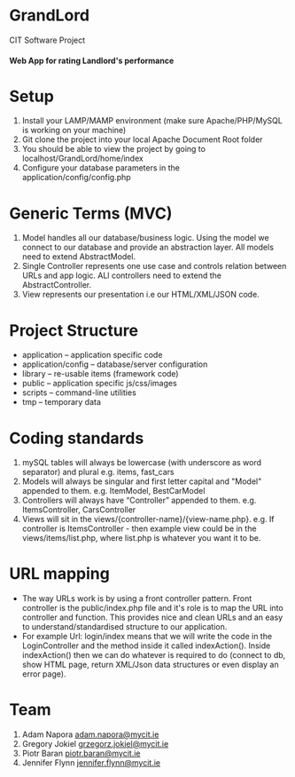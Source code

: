 # GrandLord
CIT Software Project

#### Web App for rating Landlord's performance

Setup
======================
1. Install your LAMP/MAMP environment (make sure Apache/PHP/MySQL is working on your machine)
2. Git clone the project into your local Apache Document Root folder
3. You should be able to view the project by going to localhost/GrandLord/home/index
4. Configure your database parameters in the application/config/config.php

Generic Terms (MVC)
======================
1. Model handles all our database/business logic. Using the model we connect to our database and provide an abstraction layer. All models need to extend 
AbstractModel.
2. Single Controller represents one use case and controls relation between URLs and app logic. ALl controllers need to extend 
the AbstractController.
3. View represents our presentation i.e our HTML/XML/JSON code.

Project Structure
======================
* application – application specific code 
* application/config – database/server configuration
* library – re-usable items (framework code)
* public – application specific js/css/images
* scripts – command-line utilities
* tmp – temporary data

Coding standards
======================
1. mySQL tables will always be lowercase (with underscore as word separator) and plural e.g. items, fast_cars
2. Models will always be singular and first letter capital and "Model" appended to them. e.g. ItemModel, BestCarModel
3. Controllers will always have “Controller” appended to them. e.g. ItemsController, CarsController
4. Views will sit in the views/{controller-name}/{view-name.php}. e.g. If controller is ItemsController - then example view
could be in the views/items/list.php, where list.php is whatever you want it to be.

URL mapping
======================
* The way URLs work is by using a front controller pattern. Front controller is the public/index.php file and
it's role is to map the URL into controller and function. This provides nice and clean URLs and 
an easy to understand/standardised structure to our application. 
* For example Url: login/index means that we will write the code in the LoginController and the 
method inside it called indexAction(). Inside indexAction() then we can do whatever is required to do (connect to db, show HTML
page, return XML/Json data structures or even display an error page).

Team
======================
1. Adam Napora <adam.napora@mycit.ie>
2. Gregory Jokiel <grzegorz.jokiel@mycit.ie>
3. Piotr Baran <piotr.baran@mycit.ie>
4. Jennifer Flynn <jennifer.flynn@mycit.ie>
